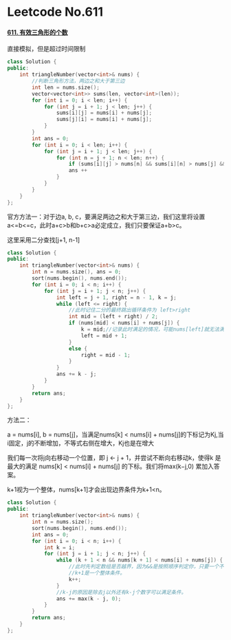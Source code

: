 # Leetcode No.611

#### [611. 有效三角形的个数](https://leetcode-cn.com/problems/valid-triangle-number/)

直接模拟，但是超过时间限制

```c++
class Solution {
public:
    int triangleNumber(vector<int>& nums) {
        //判断三角形方法，两边之和大于第三边
        int len = nums.size();
        vector<vector<int>> sums(len, vector<int>(len));
        for (int i = 0; i < len; i++) {
            for (int j = i + 1; j < len; j++) {
                sums[i][j] = nums[i] + nums[j];
                sums[j][i] = nums[i] + nums[j];
            }
        }
        int ans = 0;
        for (int i = 0; i < len; i++) {
            for (int j = i + 1; j < len; j++) {
                for (int n = j + 1; n < len; n++) {
                    if (sums[i][j] > nums[n] && sums[i][n] > nums[j] && sums[j][n] > nums[i])
                    ans ++
                }
            }
        }
    }
};
```



官方方法一：对于边a, b, c，要满足两边之和大于第三边，我们这里将设置a<=b<=c，此时a+c>b和b+c>a必定成立，我们只要保证a+b>c。

这里采用二分查找[j+1, n-1]

```c++
class Solution {
public:
    int triangleNumber(vector<int>& nums) {
        int n = nums.size(), ans = 0;
        sort(nums.begin(), nums.end());
        for (int i = 0; i < n; i++) {
            for (int j = i + 1; j < n; j++) {
                int left = j + 1, right = n - 1, k = j;
                while (left <= right) {
                    //此时记住二分的最终跳出循环条件为 left>right
                    int mid = (left + right) / 2;
                    if (nums[mid] < nums[i] + nums[j]) {
                        k = mid;//记录此时满足的情况，可能nums[left]就无法满足
                        left = mid + 1;
                    }
                    else {
                        right = mid - 1;
                    }
                }
                ans += k - j;
            }
        }
        return ans;
    }
};
```

方法二：

a = nums[i], b = nums[j]，当满足nums[k] < nums[i] + nums[j]的下标记为Kj,当i固定，j的不断增加，不等式右侧在增大，Kj也是在增大

我们每一次将j向右移动一个位置，即 j ← j + 1，并尝试不断向右移动k，使得k 是最大的满足 nums[k] < nums[i] + nums[j] 的下标。我们将max(k−j,0) 累加入答案。

k+1视为一个整体，nums[k+1]才会出现边界条件为k+1<n。

```c++
class Solution {
public:
    int triangleNumber(vector<int>& nums) {
        int n = nums.size();
        sort(nums.begin(), nums.end());
        int ans = 0;
        for (int i = 0; i < n; i++) {
            int k = i;
            for (int j = i + 1; j < n; j++) {
                while (k + 1 < n && nums[k + 1] < nums[i] + nums[j]) {
                    //此时先判定数组是否越界，因为&&是按照顺序判定你，只要一个不满足就退出
                    //k+1是一个整体条件。
                    k++;
                }
                //k-j的原因是除去j以外还有k-j个数字可以满足条件。
                ans += max(k - j, 0);
            }
        }
        return ans;
    }
};
```

